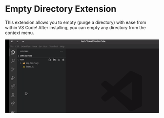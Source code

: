 # Empty Directory Extension

This extension allows you to empty (purge a directory) with ease from within VS Code!
After installing, you can empty any directory from the context menu.

![Empty directory](https://github.com/merken/Prise.VisualStudioExtensions/raw/master/src/emtpy-directory-extension/img/demo.gif)